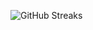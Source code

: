 ![GitHub Streaks](https://github-streaks-mqc9.onrender.com/streak/happilli/image?theme=midnight&cache_bust=1742890244)
